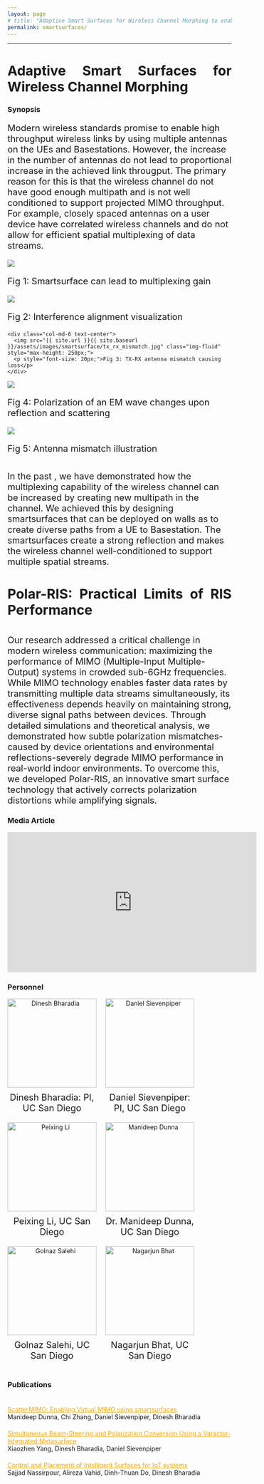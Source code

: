 ```yaml
---
layout: page
# title: "Adaptive Smart Surfaces for Wireless Channel Morphing to enable full multiplexing and multi-user gains"
permalink: smartsurfaces/
---
```



---
<style>
.justified-title {
    text-align: justify;
    text-justify: inter-word;
    display: flex;
    justify-content: space-between;
      font-size: 30px;
    width: 100%;
}

</style>

<h1 class="justified-title">
  Adaptive Smart Surfaces for Wireless Channel Morphing
</h1>


### Synopsis
<p style="font-size:20px"> Modern wireless standards promise to enable high throughput wireless links by using multiple antennas on the UEs and Basestations. However, the increase in the number of antennas do not lead to proportional increase in the achieved link througput. The primary reason for this is that the wireless channel do not have good enough multipath and is not well conditioned to support projected MIMO throughput. For example, closely spaced antennas on a user device have correlated wireless channels and do not allow for efficient spatial multiplexing of data streams. </p>

<!-- In today's wireless networks, the typical operating paradigm is to have different users occupying different frequency band such that they don't interfere. Multiple user MIMO (mu-MIMO) has been previously attempted to solve this problem and have multiple users communicating over a single frequency band. However, mu-MIMO implementations have never been robust since it requires favorable channel conditions not always guaranteed in real wireless channels. Typical reasons for this is that user locations being close to each other (Fig. 1) makes the channels correlated, and does not allow for efficient interference separations, as interference is almost indistinguishable from the intended users' signals. -->

<div class="container-fluid">

  <!-- Row 1: Full-width image -->
  <div class="row mb-4">
    <div class="col-md-12 text-center">
      <img src="{{ site.url }}{{ site.baseurl }}/assets/images/pubpic/smartsurface_fig.png" class="img-fluid" style="max-height: 250px;">
      <p style="font-size: 20px;">Fig 1: Smartsurface can lead to multiplexing gain</p>
    </div>
  </div>

  <!-- Row 2: Two images side by side -->
  <div class="row mb-4">
    <div class="col-md-6 text-center">
      <a href="{{ site.url }}{{ site.baseurl }}/images/pubpic/ia_fig2.png">
        <img src="{{ site.url }}{{ site.baseurl }}/images/pubpic/ia_fig2.png" class="img-fluid" style="max-height: 250px;">
      </a>
      <p style="font-size: 20px;">Fig 2: Interference alignment visualization</p>
    </div>

    <div class="col-md-6 text-center">
      <img src="{{ site.url }}{{ site.baseurl }}/assets/images/smartsurface/tx_rx_mismatch.jpg" class="img-fluid" style="max-height: 250px;">
      <p style="font-size: 20px;">Fig 3: TX-RX antenna mismatch causing loss</p>
    </div>
  </div>

  <!-- Row 3: Wider image + narrower one -->
  <div class="row mb-4">
    <div class="col-md-8 text-center">
      <img src="{{ site.url }}{{ site.baseurl }}/assets/images/smartsurface/RIS_intro.png" class="img-fluid">
      <p style="font-size: 20px;">Fig 4: Polarization of an EM wave changes upon reflection and scattering</p>
    </div>
    <div class="col-md-4 text-center">
      <img src="{{ site.url }}{{ site.baseurl }}/assets/images/smartsurface/tx_rx_mismatch.jpg" class="img-fluid">
      <p style="font-size: 20px;">Fig 5: Antenna mismatch illustration</p>
    </div>
  </div>

</div>


<p style="margin-top:1cm; font-size:20px"> In the past , we have demonstrated how the multiplexing capability of the wireless channel can be increased by creating new multipath in the channel. We achieved this by designing smartsurfaces that can be deployed on walls as to create diverse paths from a UE to Basestation. The smartsurfaces create a strong reflection and makes the wireless channel well-conditioned to support multiple spatial streams. </p>

<h1 class="justified-title">
  Polar-RIS: Practical Limits of RIS Performance
</h1>

<p style="margin-top:1cm; font-size:20px">Our research addressed a critical challenge in modern wireless communication: maximizing the performance of MIMO (Multiple-Input Multiple-Output) systems in crowded sub-6GHz frequencies. While MIMO technology enables faster data rates by transmitting multiple data streams simultaneously, its effectiveness depends heavily on maintaining strong, diverse signal paths between devices. Through detailed simulations and theoretical analysis, we demonstrated how subtle polarization mismatches-caused by device orientations and environmental reflections-severely degrade MIMO performance in real-world indoor environments. To overcome this, we developed Polar-RIS, an innovative smart surface technology that actively corrects polarization distortions while amplifying signals.  </p>


### Media Article

<div style="text-align: center;">
  <iframe width="560" height="315"
    src="https://www.youtube.com/embed/QxGTibWVc0c"
    title="YouTube video player"
    frameborder="0"
    allow="accelerometer; autoplay; clipboard-write; encrypted-media; gyroscope; picture-in-picture"
    allowfullscreen>
  </iframe>
</div>


### Personnel

<style>
    .team-container {
        display: flex;
        flex-wrap: wrap;
        gap: 20px; /* Space between items */
    }
    
    .team-member {
        display: flex;
        flex-direction: column;
        align-items: center;
        width: 200px; /* Ensure all items have the same width */
        text-align: center;
    }

    .team-member img {
        width: 200px;
        height: 200px;
        object-fit: cover; /* Ensures images fit well within the given dimensions */
    }

    .team-member p {
        font-size: 20px;
        margin: 10px 0 0 0; /* Space above the caption */
    }
</style>

<div class="team-container">
    <div class="team-member">
        <a href="{{ site.url }}{{ site.baseurl }}/assets/images/teampic/dinesh.jpg">
            <img src="{{ site.url }}{{ site.baseurl }}/assets/images/teampic/dinesh.jpg" alt="Dinesh Bharadia">
        </a>
        <p>Dinesh Bharadia: PI, UC San Diego</p>
    </div>

<div class="team-member">
    <a href="{{ site.url }}{{ site.baseurl }}/assets/images/teampic/DanSievenpiper.jpeg">
        <img src="{{ site.url }}{{ site.baseurl }}/assets/images/teampic/DanSievenpiper.jpeg" alt="Daniel Sievenpiper">
    </a>
    <p>Daniel Sievenpiper: PI, UC San Diego</p>
</div>

<div class="team-member">
    <a href="{{ site.url }}{{ site.baseurl }}/assets/images/teampic/PeixingLi.jpg">
        <img src="{{ site.url }}{{ site.baseurl }}/assets/images/teampic/PeixingLi.jpg" alt="Peixing Li">
    </a>
    <p>Peixing Li, UC San Diego</p>
</div>

<div class="team-member">
    <a href="{{ site.url }}{{ site.baseurl }}/assets/images/teampic/manideep.jpg">
        <img src="{{ site.url }}{{ site.baseurl }}/assets/images/teampic/manideep.jpg" alt="Manideep Dunna">
    </a>
    <p>Dr. Manideep Dunna, UC San Diego</p>
</div>
    
<div class="team-member">
    <a href="{{ site.url }}{{ site.baseurl }}/assets/images/teampic/golnaz.JPG">
        <img src="{{ site.url }}{{ site.baseurl }}/assets/images/teampic/golnaz.JPG" alt="Golnaz Salehi">
    </a>
    <p>Golnaz Salehi, UC San Diego</p>
</div>

<div class="team-member">
    <a href="{{ site.url }}{{ site.baseurl }}/assets/images/teampic/Nbha.jpg">
        <img src="{{ site.url }}{{ site.baseurl }}/assets/images/teampic/Nbha.jpg" alt="Nagarjun Bhat">
    </a>
    <p>Nagarjun Bhat, UC San Diego</p>
</div>



### Publications


<div class = "row">
<div class="container">
<a style="background-color: white; color: orange;" href="{{ site.url }}{{ site.baseurl }}/files/scattermimo.pdf"> ScatterMIMO: Enabling Virtual MIMO using smartsurfaces</a> <br>
Manideep Dunna, Chi Zhang, Daniel Sievenpiper, Dinesh Bharadia
</div>
</div>

<div class = "row">
<div class="container">
<a style="background-color: white; color: orange;" href="{{ site.url }}{{ site.baseurl }}/files/Xiaozhen_ACES.pdf"> Simultaneous Beam-Steering and Polarization Conversion Using a Varactor-Integrated Metasurface</a> <br>
Xiaozhen Yang, Dinesh Bharadia, Daniel Sievenpiper
</div>
</div>

<div class = "row">
<div class="container">
<a style="background-color: white; color: orange;" href="{{ site.url }}{{ site.baseurl }}/files/Arxiv_alireza.pdf"> Control and Placement of Intelligent Surfaces for IoT systems</a> <br>
Sajjad Nassirpour, Alireza Vahid, Dinh-Thuan Do, Dinesh Bharadia
</div>
</div>

<!-- <div class = "row">
<div class="container">
<a style="background-color: white; color: orange;" href="https://doi.org/10.1016/j.acha.2021.03.004"> Ranking recovery from limited pairwise comparisons using low-rank matrix completion</a> <br>
    Levy, Tal and Vahid, Alireza and Giryes, Raja<br>
    Harmonic Analysis Journal, 2021
</div>
</div>


<div class = "row">
<div class="container">
<a style="background-color: white; color: orange;" href="https://ieeexplore.ieee.org/abstract/document/9518272"> Capacity of the Torn Paper Channel with Lost Pieces</a> <br>
    Ravi, Aditya Narayan and Vahid, Alireza and Shomorony, Ilan <br>
    ISIT 2021
</div>
</div>


<div class = "row">
<div class="container">
<a style="background-color: white; color: orange;" href="https://ieeexplore.ieee.org/abstract/document/9348147"> Communicating over the Torn-Paper Channel</a> <br>
    Shomorony, Ilan and Vahid, Alireza<br>
    Globecom 2020
</div>
</div> -->



